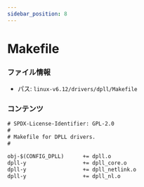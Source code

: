 ```yaml
---
sidebar_position: 8
---
```

# Makefile

### ファイル情報

- パス: `linux-v6.12/drivers/dpll/Makefile`

### コンテンツ

```txt
# SPDX-License-Identifier: GPL-2.0
#
# Makefile for DPLL drivers.
#

obj-$(CONFIG_DPLL)      += dpll.o
dpll-y                  += dpll_core.o
dpll-y                  += dpll_netlink.o
dpll-y                  += dpll_nl.o

```

